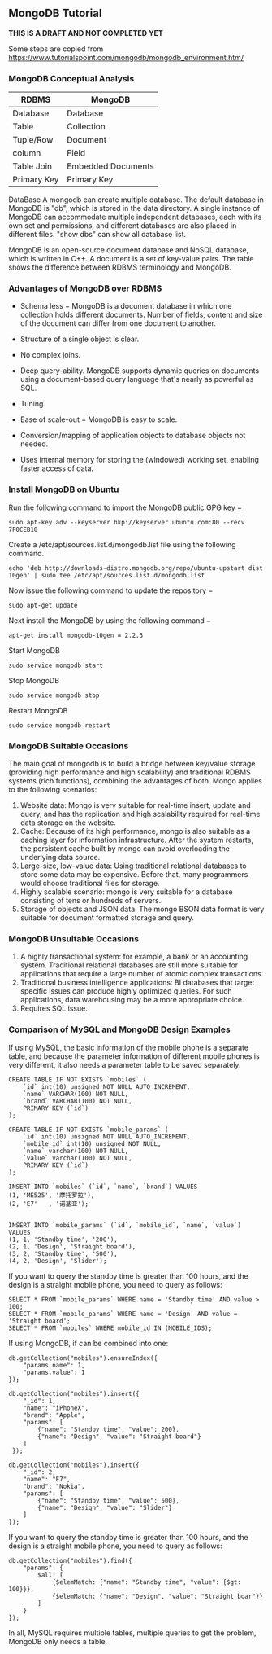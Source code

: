 
## MongoDB Tutorial

**THIS IS A DRAFT AND NOT COMPLETED YET**

Some steps are copied from <https://www.tutorialspoint.com/mongodb/mongodb_environment.htm/>


### MongoDB Conceptual Analysis

| RDBMS      | MongoDB            | 
| -----------| ------------------ |
| Database   | Database           | 
| Table      | Collection         |
| Tuple/Row  | Document           |
| column     | Field              |
| Table Join | Embedded Documents |
| Primary Key| Primary Key        | 

DataBase
A mongodb can create multiple database. The default database in MongoDB is "db", which is stored in the data directory. A single instance of MongoDB can accommodate multiple independent databases, each with its own set and permissions, and different databases are also placed in different files.
"show dbs" can show all database list.

    
MongoDB is an open-source document database and NoSQL database, which is written in C++. A document is a set of key-value pairs. The table shows the difference between RDBMS terminology and MongoDB.
 
 

### Advantages of MongoDB over RDBMS 

- Schema less − MongoDB is a document database in which one collection holds different documents. Number of fields, content and size of the document can differ from one document to another.

- Structure of a single object is clear.

- No complex joins.

- Deep query-ability. MongoDB supports dynamic queries on documents using a document-based query language that's nearly as powerful as SQL.

- Tuning.

- Ease of scale-out − MongoDB is easy to scale.

- Conversion/mapping of application objects to database objects not needed.

- Uses internal memory for storing the (windowed) working set, enabling faster access of data.

### Install MongoDB on Ubuntu

Run the following command to import the MongoDB public GPG key −

    sudo apt-key adv --keyserver hkp://keyserver.ubuntu.com:80 --recv 7F0CEB10
    
 
Create a /etc/apt/sources.list.d/mongodb.list file using the following command.

    echo 'deb http://downloads-distro.mongodb.org/repo/ubuntu-upstart dist 10gen' | sudo tee /etc/apt/sources.list.d/mongodb.list
    
Now issue the following command to update the repository −

    sudo apt-get update
    
Next install the MongoDB by using the following command −

    apt-get install mongodb-10gen = 2.2.3
    
Start MongoDB

    sudo service mongodb start
    
Stop MongoDB

    sudo service mongodb stop
    
Restart MongoDB

    sudo service mongodb restart
  
### MongoDB Suitable Occasions
The main goal of mongodb is to build a bridge between key/value storage (providing high performance and high scalability) and traditional RDBMS systems (rich functions), combining the advantages of both. Mongo applies to the following scenarios:
1. Website data: Mongo is very suitable for real-time insert, update and query, and has the replication and high scalability required for real-time data storage on the website.
2. Cache: Because of its high performance, mongo is also suitable as a caching layer for information infrastructure. After the system restarts, the persistent cache built by mongo can avoid overloading the underlying data source.
3. Large-size, low-value data: Using traditional relational databases to store some data may be expensive. Before that, many programmers would choose traditional files for storage.
4. Highly scalable scenario: mongo is very suitable for a database consisting of tens or hundreds of servers.
5. Storage of objects and JSON data: The mongo BSON data format is very suitable for document formatted storage and query.

### MongoDB Unsuitable Occasions
1. A highly transactional system: for example, a bank or an accounting system. Traditional relational databases are still more suitable for applications that require a large number of atomic complex transactions.
2. Traditional business intelligence applications: BI databases that target specific issues can produce highly optimized queries. For such applications, data warehousing may be a more appropriate choice.
3. Requires SQL issue.

### Comparison of MySQL and MongoDB Design Examples
If using MySQL, the basic information of the mobile phone is a separate table, and because the parameter information of different mobile phones is very different, it also needs a parameter table to be saved separately.

    CREATE TABLE IF NOT EXISTS `mobiles` (
        `id` int(10) unsigned NOT NULL AUTO_INCREMENT,
        `name` VARCHAR(100) NOT NULL,
        `brand` VARCHAR(100) NOT NULL,
        PRIMARY KEY (`id`)
    );

    CREATE TABLE IF NOT EXISTS `mobile_params` (
        `id` int(10) unsigned NOT NULL AUTO_INCREMENT,
        `mobile_id` int(10) unsigned NOT NULL,
        `name` varchar(100) NOT NULL,
        `value` varchar(100) NOT NULL,
        PRIMARY KEY (`id`)
    );

    INSERT INTO `mobiles` (`id`, `name`, `brand`) VALUES
    (1, 'ME525', '摩托罗拉'),
    (2, 'E7'   , '诺基亚');

    
    INSERT INTO `mobile_params` (`id`, `mobile_id`, `name`, `value`) VALUES
    (1, 1, 'Standby time', '200'),
    (2, 1, 'Design', 'Straight board'),
    (3, 2, 'Standby time', '500'),
    (4, 2, 'Design', 'Slider');
    
If you want to query the standby time is greater than 100 hours, and the design is a straight mobile phone, you need to query as follows:
    
    SELECT * FROM `mobile_params` WHERE name = 'Standby time' AND value > 100;
    SELECT * FROM `mobile_params` WHERE name = 'Design' AND value = 'Straight board';
    SELECT * FROM `mobiles` WHERE mobile_id IN (MOBILE_IDS);
  
If using MongoDB, if can be combined into one:
    
    db.getCollection("mobiles").ensureIndex({
        "params.name": 1,
        "params.value": 1
    });

    db.getCollection("mobiles").insert({
        "_id": 1,
        "name": "iPhoneX",
        "brand": "Apple",
        "params": [
            {"name": "Standby time", "value": 200},
            {"name": "Design", "value": "Straight board"}
        ]
     });

    db.getCollection("mobiles").insert({
        "_id": 2,
        "name": "E7",
        "brand": "Nokia",
        "params": [
            {"name": "Standby time", "value": 500},
            {"name": "Design", "value": "Slider"}
        ]
    });

If you want to query the standby time is greater than 100 hours, and the design is a straight mobile phone, you need to query as follows:

    db.getCollection("mobiles").find({
        "params": {
            $all: [
                {$elemMatch: {"name": "Standby time", "value": {$gt: 100}}},
                {$elemMatch: {"name": "Design", "value": "Straight boar"}}
            ]
        }
    });
    
In all, MySQL requires multiple tables, multiple queries to get the problem, MongoDB only needs a table.
